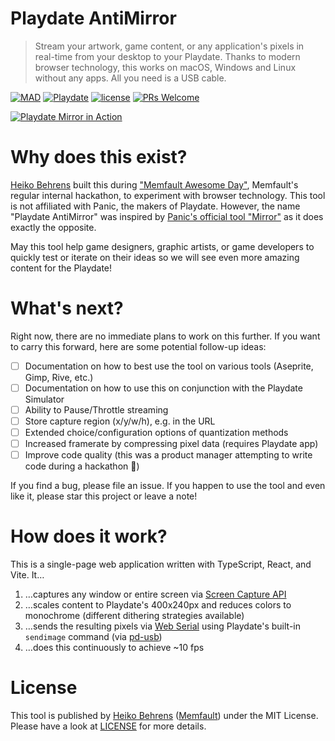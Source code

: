 # Playdate AntiMirror

> Stream your artwork, game content, or any application's pixels in real-time from your desktop to your Playdate. Thanks to modern browser technology, this works on macOS, Windows and Linux without any apps. All you need is a USB cable.

[![MAD](https://img.shields.io/badge/built%20at-Memfault%20hackathon-blue)](https://memfault.com)
[![Playdate](https://img.shields.io/badge/made%20for-Playdate-yellow)](https://play.date)
[![license](https://img.shields.io/github/license/hbehrens/playdate_antimirror)](https://github.com/hbehrens/playdate_antimirror/blob/master/LICENSE)
[![PRs Welcome](https://img.shields.io/badge/PRs-welcome-brightgreen.svg)](http://makeapullrequest.com)

[![Playdate Mirror in Action](https://img.youtube.com/vi/LB0I2HmXF-8/0.jpg)](https://youtu.be/LB0I2HmXF-8?si=AZ9uoZvN4EYlC0jS&t=218)

# Why does this exist?
[Heiko Behrens](https://heikobehrens.com) built this during ["Memfault Awesome Day"](https://memfault.com), Memfault's regular internal hackathon, to experiment with browser technology.
This tool is not affiliated with Panic, the makers of Playdate.
However, the name "Playdate AntiMirror" was inspired by [Panic's official tool "Mirror"](https://play.date/mirror/) as it does exactly the opposite. 

May this tool help game designers, graphic artists, or game developers to quickly test or iterate on their ideas so we will see even more amazing content for the Playdate!

# What's next?
Right now, there are no immediate plans to work on this further.
If you want to carry this forward, here are some potential follow-up ideas:
* [ ] Documentation on how to best use the tool on various tools (Aseprite, Gimp, Rive, etc.)
* [ ] Documentation on how to use this on conjunction with the Playdate Simulator
* [ ] Ability to Pause/Throttle streaming
* [ ] Store capture region (x/y/w/h), e.g. in the URL
* [ ] Extended choice/configuration options of quantization methods
* [ ] Increased framerate by compressing pixel data (requires Playdate app)
* [ ] Improve code quality (this was a product manager attempting to write code during a hackathon 🙈)

If you find a bug, please file an issue.
If you happen to use the tool and even like it, please star this project or leave a note!

# How does it work?
This is a single-page web application written with TypeScript, React, and Vite. It…
1. …captures any window or entire screen via [Screen Capture API](https://developer.mozilla.org/en-US/docs/Web/API/Screen_Capture_API/Using_Screen_Capture#browser_compatibility)
2. …scales content to Playdate's 400x240px and reduces colors to monochrome (different dithering strategies available)
3. …sends the resulting pixels via [Web Serial](https://developer.mozilla.org/en-US/docs/Web/API/Web_Serial_API#browser_compatibility) using Playdate's built-in `sendimage` command (via [pd-usb](https://github.com/cranksters/pd-usb))
4. …does this continuously to achieve ~10 fps

# License

This tool is published by [Heiko Behrens](https://HeikoBehrens.com) ([Memfault](https://memfault.com)) under the MIT License. Please have a look at [LICENSE](LICENSE) for more details.